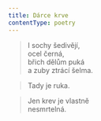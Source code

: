 ```yaml
---
title: Dárce krve
contentType: poetry
---
```


> I sochy šedivějí,  
> ocel černá,  
> břich dělům puká  
> a zuby ztrácí šelma.

  

> Tady je ruka.

  

> Jen krev je vlastně  
> nesmrtelná.
